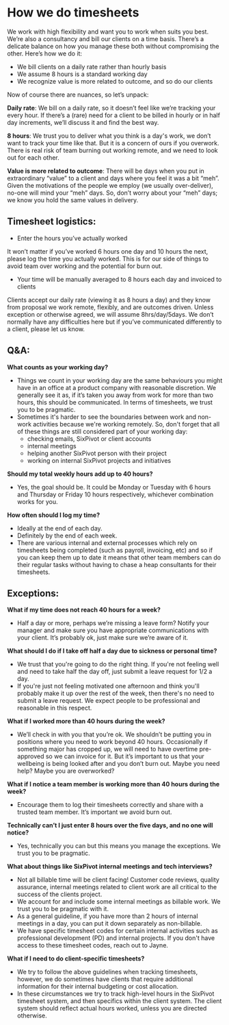 # How we do timesheets

We work with high flexibility and want you to work when suits you best. We’re also a consultancy and bill our clients on a time basis. There’s a delicate balance on how you manage these both without compromising the other. Here’s how we do it:&#x20;

* We bill clients on a daily rate rather than hourly basis
* We assume 8 hours is a standard working day&#x20;
* We recognize value is more related to outcome, and so do our clients&#x20;

Now of course there are nuances, so let’s unpack:&#x20;

**Daily rate**: We bill on a daily rate, so it doesn’t feel like we’re tracking your every hour. If there’s a (rare) need for a client to be billed in hourly or in half day increments, we’ll discuss it and find the best way.&#x20;

**8 hours**: We trust you to deliver what you think is a day's work, we don’t want to track your time like that. But it is a concern of ours if you overwork. There is real risk of team burning out working remote, and we need to look out for each other.

**Value is more related to outcome**: There will be days when you put in extraordinary “value” to a client and days where you feel it was a bit “meh”. Given the motivations of the people we employ (we usually over-deliver), no-one will mind your “meh” days. So, don’t worry about your “meh” days; we know you hold the same values in delivery.&#x20;

## **Timesheet logistics:**

* Enter the hours you’ve actually worked

It won’t matter if you’ve worked 6 hours one day and 10 hours the next, please log the time you actually worked. This is for our side of things to avoid team over working and the potential for burn out.&#x20;

* Your time will be manually averaged to 8 hours each day and invoiced to clients

Clients accept our daily rate (viewing it as 8 hours a day) and they know from proposal we work remote, flexibly, and are outcomes driven. Unless exception or otherwise agreed, we will assume 8hrs/day/5days. We don’t normally have any difficulties here but if you’ve communicated differently to a client, please let us know.&#x20;

## **Q\&A:**&#x20;

**What counts as your working day?**&#x20;

* Things we count in your working day are the same behaviours you might have in an office at a product company with reasonable discretion. We generally see it as, if it’s taken you away from work for more than two hours, this should be communicated. In terms of timesheets, we trust you to be pragmatic.&#x20;
* Sometimes it's harder to see the boundaries between work and non-work activities because we're working remotely. So, don't forget that all of these things are still considered part of your working day:
  * checking emails, SixPivot or client accounts
  * internal meetings
  * helping another SixPivot person with their project
  * working on internal SixPivot projects and initiatives&#x20;

**Should my total weekly hours add up to 40 hours?**&#x20;

* Yes, the goal should be. It could be Monday or Tuesday with 6 hours and Thursday or Friday 10 hours respectively, whichever combination works for you.&#x20;

**How often should I log my time?**&#x20;

* Ideally at the end of each day.&#x20;
* Definitely by the end of each week.&#x20;
* There are various internal and external processes which rely on timesheets being completed (such as payroll, invoicing, etc) and so if you can keep them up to date it means that other team members can do their regular tasks without having to chase a heap consultants for their timesheets.

## **Exceptions:**&#x20;

**What if my time does not reach 40 hours for a week?**&#x20;

* Half a day or more, perhaps we’re missing a leave form? Notify your manager and make sure you have appropriate communications with your client. It’s probably ok, just make sure we’re aware of it.

**What should I do if I take off half a day due to sickness or personal time?**&#x20;

* We trust that you're going to do the right thing. If you're not feeling well and need to take half the day off, just submit a leave request for 1/2 a day.&#x20;
* If you're just not feeling motivated one afternoon and think you'll probably make it up over the rest of the week, then there's no need to submit a leave request. We expect people to be professional and reasonable in this respect.

**What if I worked more than 40 hours during the week?**&#x20;

* We’ll check in with you that you’re ok. We shouldn’t be putting you in positions where you need to work beyond 40 hours. Occasionally if something major has cropped up, we will need to have overtime pre-approved so we can invoice for it. But it’s important to us that your wellbeing is being looked after and you don’t burn out. Maybe you need help? Maybe you are overworked?&#x20;

**What if I notice a team member is working more than 40 hours during the week?**&#x20;

* Encourage them to log their timesheets correctly and share with a trusted team member. It’s important we avoid burn out.

**Technically can’t I just enter 8 hours over the five days, and no one will notice?**&#x20;

* Yes, technically you can but this means you manage the exceptions. We trust you to be pragmatic.

**What about things like SixPivot internal meetings and tech interviews?**&#x20;

* Not all billable time will be client facing! Customer code reviews, quality assurance, internal meetings related to client work are all critical to the success of the clients project.&#x20;
* We account for and include some internal meetings as billable work. We trust you to be pragmatic with it.&#x20;
* As a general guideline, if you have more than 2 hours of internal meetings in a day, you can put it down separately as non-billable.&#x20;
* We have specific timesheet codes for certain internal activities such as professional development (PD) and internal projects. If you don't have access to these timesheet codes, reach out to Jayne.

**What if I need to do client-specific timesheets?**&#x20;

* We try to follow the above guidelines when tracking timesheets, however, we do sometimes have clients that require additional information for their internal budgeting or cost allocation.
* In these circumstances we try to track high-level hours in the SixPivot timesheet system, and then specifics within the client system. The client system should reflect actual hours worked, unless you are directed otherwise.

